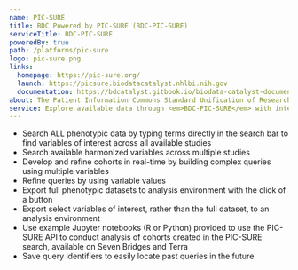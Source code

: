 ```yaml
---
name: PIC-SURE
title: BDC Powered by PIC-SURE (BDC-PIC-SURE)
serviceTitle: BDC-PIC-SURE
poweredBy: true
path: /platforms/pic-sure
logo: pic-sure.png
links:
  homepage: https://pic-sure.org/
  launch: https://picsure.biodatacatalyst.nhlbi.nih.gov
  documentation: https://bdcatalyst.gitbook.io/biodata-catalyst-documentation/explore_data/pic-sure-for-biodata-catalyst-user-guide
about: The Patient Information Commons Standard Unification of Research Elements (PIC-SURE) user interface gives  investigators the ability to search available data and conduct feasibility queries, allowing for cohorts to be built in real-time and results to be exported via the PIC-SURE API for analysis.
service: Explore available data through <em>BDC-PIC-SURE</em> with interactive search and visualizations for feasibility assessment. Use query results to create a cohort, with the ability to choose specific variables of interest to export into an analysis environment.<br/><br/><a href="https://openpicsure.biodatacatalyst.nhlbi.nih.gov/picsureui/" target="_blank" rel="noopener noreferrer">Launch Open PIC-SURE</a> (eRA login not required)*<br/><span style="font-size:80%; padding-left:0.5rem"><em>*Open PIC-SURE does not export data to analysis environments.</em></span>
---
```


- Search ALL phenotypic data by typing terms directly in the search bar to find variables of interest across all available studies
- Search available harmonized variables across multiple studies
- Develop and refine cohorts in real-time by building complex queries using multiple variables
- Refine queries by using variable values
- Export full phenotypic datasets to analysis environment with the click of a button
- Export select variables of interest, rather than the full dataset, to an analysis environment
- Use example Jupyter notebooks (R or Python) provided to use the PIC-SURE API to conduct analysis of cohorts created in the PIC-SURE search, available on Seven Bridges and Terra
- Save query identifiers to easily locate past queries in the future
